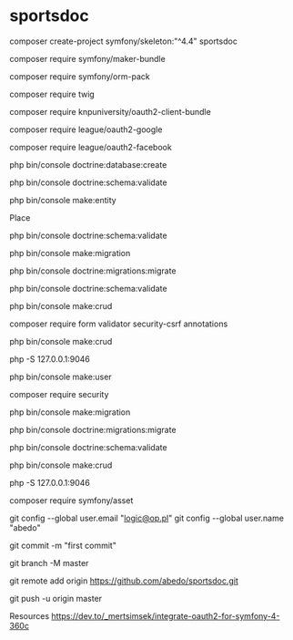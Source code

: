 sportsdoc
=================

composer create-project symfony/skeleton:"^4.4" sportsdoc

composer require symfony/maker-bundle

composer require symfony/orm-pack

composer require twig

composer require knpuniversity/oauth2-client-bundle

composer require league/oauth2-google

composer require league/oauth2-facebook

php bin/console doctrine:database:create

php bin/console doctrine:schema:validate

php bin/console make:entity

Place

php bin/console doctrine:schema:validate

php bin/console make:migration

php bin/console doctrine:migrations:migrate

php bin/console doctrine:schema:validate

php bin/console make:crud

composer require form validator security-csrf annotations

php bin/console make:crud

php -S 127.0.0.1:9046

php bin/console make:user

composer require security

php bin/console make:migration

php bin/console doctrine:migrations:migrate

php bin/console doctrine:schema:validate

php bin/console make:crud

php -S 127.0.0.1:9046

composer require symfony/asset

git config --global user.email "logic@op.pl"
git config --global user.name "abedo"

git commit -m "first commit"

git branch -M master

git remote add origin https://github.com/abedo/sportsdoc.git

git push -u origin master

Resources
https://dev.to/_mertsimsek/integrate-oauth2-for-symfony-4-360c
